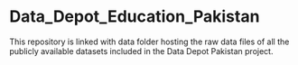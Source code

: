 # Data_Depot_Education_Pakistan

This repository is linked with data folder hosting the raw data files of all the publicly available datasets included in the Data Depot Pakistan project. 
